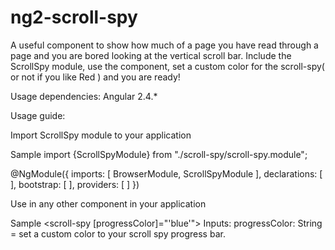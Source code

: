 # ng2-scroll-spy
A useful component to show how much of a page you have read through a page and you are bored looking at the vertical scroll bar. Include the ScrollSpy module, use the <scroll-spy> component, set a custom color for the scroll-spy( or not if you like Red ) and you are ready!


Usage dependencies: Angular 2.4.*

Usage guide:

 Import ScrollSpy module to your application

Sample
import {ScrollSpyModule} from "./scroll-spy/scroll-spy.module";

@NgModule({
  imports:      [ BrowserModule, ScrollSpyModule ],
  declarations: [ <all-your-components> ],
  bootstrap:    [ <bootstrap-component> ],
  providers:    [ <all-your-services> ]
})

 Use <scroll-spy> in any other component in your application 

Sample
<scroll-spy [progressColor]="'blue'"></scroll-spy>
Inputs:
progressColor: String = set a custom color to your scroll spy progress bar.


